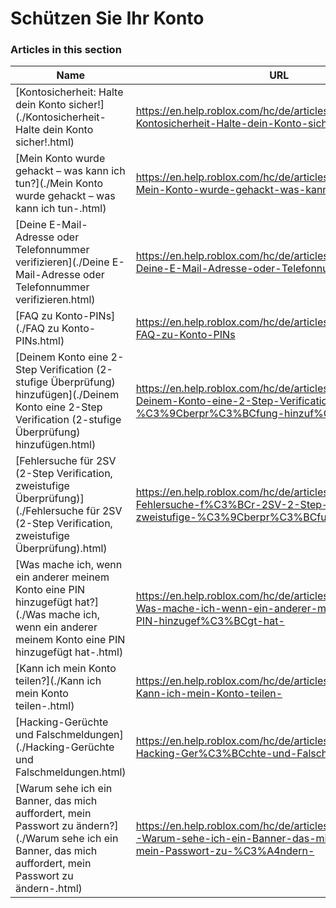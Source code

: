 # Schützen Sie Ihr Konto  
### Articles in this section
Name|URL
-|-
[Kontosicherheit: Halte dein Konto sicher!](./Kontosicherheit- Halte dein Konto sicher!.html) |https://en.help.roblox.com/hc/de/articles/203313380-Kontosicherheit-Halte-dein-Konto-sicher-
[Mein Konto wurde gehackt – was kann ich tun?](./Mein Konto wurde gehackt – was kann ich tun-.html) |https://en.help.roblox.com/hc/de/articles/203313390-Mein-Konto-wurde-gehackt-was-kann-ich-tun-
[Deine E-Mail-Adresse oder Telefonnummer verifizieren](./Deine E-Mail-Adresse oder Telefonnummer verifizieren.html) |https://en.help.roblox.com/hc/de/articles/203313350-Deine-E-Mail-Adresse-oder-Telefonnummer-verifizieren
[FAQ zu Konto-PINs](./FAQ zu Konto-PINs.html) |https://en.help.roblox.com/hc/de/articles/360000239523-FAQ-zu-Konto-PINs
[Deinem Konto eine 2-Step Verification (2-stufige Überprüfung) hinzufügen](./Deinem Konto eine 2-Step Verification (2-stufige Überprüfung) hinzufügen.html) |https://en.help.roblox.com/hc/de/articles/212459863-Deinem-Konto-eine-2-Step-Verification-2-stufige-%C3%9Cberpr%C3%BCfung-hinzuf%C3%BCgen
[Fehlersuche für 2SV (2-Step Verification, zweistufige Überprüfung)](./Fehlersuche für 2SV (2-Step Verification, zweistufige Überprüfung).html) |https://en.help.roblox.com/hc/de/articles/360000350706-Fehlersuche-f%C3%BCr-2SV-2-Step-Verification-zweistufige-%C3%9Cberpr%C3%BCfung-
[Was mache ich, wenn ein anderer meinem Konto eine PIN hinzugefügt hat?](./Was mache ich, wenn ein anderer meinem Konto eine PIN hinzugefügt hat-.html) |https://en.help.roblox.com/hc/de/articles/360031316752-Was-mache-ich-wenn-ein-anderer-meinem-Konto-eine-PIN-hinzugef%C3%BCgt-hat-
[Kann ich mein Konto teilen?](./Kann ich mein Konto teilen-.html) |https://en.help.roblox.com/hc/de/articles/360000236103-Kann-ich-mein-Konto-teilen-
[Hacking-Gerüchte und Falschmeldungen](./Hacking-Gerüchte und Falschmeldungen.html) |https://en.help.roblox.com/hc/de/articles/360000240346-Hacking-Ger%C3%BCchte-und-Falschmeldungen
[Warum sehe ich ein Banner, das mich auffordert, mein Passwort zu ändern?](./Warum sehe ich ein Banner, das mich auffordert, mein Passwort zu ändern-.html) |https://en.help.roblox.com/hc/de/articles/4416940180500-Warum-sehe-ich-ein-Banner-das-mich-auffordert-mein-Passwort-zu-%C3%A4ndern-